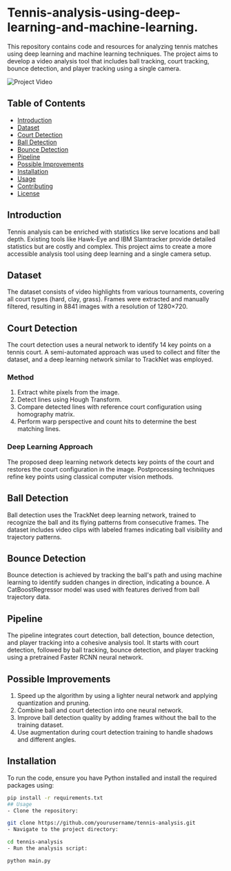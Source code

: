 # Tennis-analysis-using-deep-learning-and-machine-learning.


This repository contains code and resources for analyzing tennis matches using deep learning and machine learning techniques. The project aims to develop a video analysis tool that includes ball tracking, court tracking, bounce detection, and player tracking using a single camera.


![Project Video](https://github.com/kemswd/Tennis-analysis-using-deep-learning-and-machine-learning./assets/87093504/8ef198c5-7541-4b3f-94d3-a8787ed77427)



## Table of Contents
- [Introduction](#introduction)
- [Dataset](#dataset)
- [Court Detection](#court-detection)
- [Ball Detection](#ball-detection)
- [Bounce Detection](#bounce-detection)
- [Pipeline](#pipeline)
- [Possible Improvements](#possible-improvements)
- [Installation](#installation)
- [Usage](#usage)
- [Contributing](#contributing)
- [License](#license)

## Introduction
Tennis analysis can be enriched with statistics like serve locations and ball depth. Existing tools like Hawk-Eye and IBM Slamtracker provide detailed statistics but are costly and complex. This project aims to create a more accessible analysis tool using deep learning and a single camera setup.

## Dataset
The dataset consists of video highlights from various tournaments, covering all court types (hard, clay, grass). Frames were extracted and manually filtered, resulting in 8841 images with a resolution of 1280×720.

## Court Detection
The court detection uses a neural network to identify 14 key points on a tennis court. A semi-automated approach was used to collect and filter the dataset, and a deep learning network similar to TrackNet was employed.

### Method
1. Extract white pixels from the image.
2. Detect lines using Hough Transform.
3. Compare detected lines with reference court configuration using homography matrix.
4. Perform warp perspective and count hits to determine the best matching lines.

### Deep Learning Approach
The proposed deep learning network detects key points of the court and restores the court configuration in the image. Postprocessing techniques refine key points using classical computer vision methods.

## Ball Detection
Ball detection uses the TrackNet deep learning network, trained to recognize the ball and its flying patterns from consecutive frames. The dataset includes video clips with labeled frames indicating ball visibility and trajectory patterns.

## Bounce Detection
Bounce detection is achieved by tracking the ball's path and using machine learning to identify sudden changes in direction, indicating a bounce. A CatBoostRegressor model was used with features derived from ball trajectory data.

## Pipeline
The pipeline integrates court detection, ball detection, bounce detection, and player tracking into a cohesive analysis tool. It starts with court detection, followed by ball tracking, bounce detection, and player tracking using a pretrained Faster RCNN neural network.

## Possible Improvements
1. Speed up the algorithm by using a lighter neural network and applying quantization and pruning.
2. Combine ball and court detection into one neural network.
3. Improve ball detection quality by adding frames without the ball to the training dataset.
4. Use augmentation during court detection training to handle shadows and different angles.

## Installation
To run the code, ensure you have Python installed and install the required packages using:

```bash
pip install -r requirements.txt
## Usage
- Clone the repository:

git clone https://github.com/yourusername/tennis-analysis.git
- Navigate to the project directory:

cd tennis-analysis
- Run the analysis script:

python main.py
